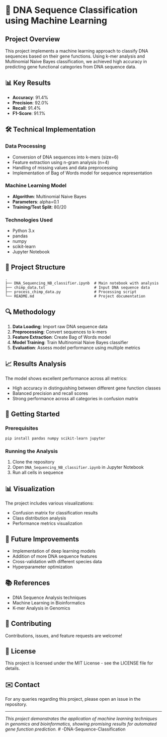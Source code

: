 # 🧬 DNA Sequence Classification using Machine Learning

## Project Overview
This project implements a machine learning approach to classify DNA sequences based on their gene functions. Using k-mer analysis and Multinomial Naive Bayes classification, we achieved high accuracy in predicting gene functional categories from DNA sequence data.

## 📊 Key Results
- **Accuracy**: 91.4%
- **Precision**: 92.0%
- **Recall**: 91.4%
- **F1-Score**: 91.1%

## 🛠️ Technical Implementation

### Data Processing
- Conversion of DNA sequences into k-mers (size=6)
- Feature extraction using n-gram analysis (n=4)
- Handling of missing values and data preprocessing
- Implementation of Bag of Words model for sequence representation

### Machine Learning Model
- **Algorithm**: Multinomial Naive Bayes
- **Parameters**: alpha=0.1
- **Training/Test Split**: 80/20

### Technologies Used
- Python 3.x
- pandas
- numpy
- scikit-learn
- Jupyter Notebook

## 📁 Project Structure
```
.
├── DNA_Sequencing_NB_classifier.ipynb  # Main notebook with analysis
├── chimp_data.txt                      # Input DNA sequence data
├── process_chimp_data.py               # Processing script
└── README.md                           # Project documentation
```

## 🔍 Methodology
1. **Data Loading**: Import raw DNA sequence data
2. **Preprocessing**: Convert sequences to k-mers
3. **Feature Extraction**: Create Bag of Words model
4. **Model Training**: Train Multinomial Naive Bayes classifier
5. **Evaluation**: Assess model performance using multiple metrics

## 📈 Results Analysis
The model shows excellent performance across all metrics:
- High accuracy in distinguishing between different gene function classes
- Balanced precision and recall scores
- Strong performance across all categories in confusion matrix

## 🚀 Getting Started

### Prerequisites
```bash
pip install pandas numpy scikit-learn jupyter
```

### Running the Analysis
1. Clone the repository
2. Open `DNA_Sequencing_NB_classifier.ipynb` in Jupyter Notebook
3. Run all cells in sequence

## 📊 Visualization
The project includes various visualizations:
- Confusion matrix for classification results
- Class distribution analysis
- Performance metrics visualization

## 🎯 Future Improvements
- Implementation of deep learning models
- Addition of more DNA sequence features
- Cross-validation with different species data
- Hyperparameter optimization

## 📚 References
- DNA Sequence Analysis techniques
- Machine Learning in Bioinformatics
- K-mer Analysis in Genomics

## 👥 Contributing
Contributions, issues, and feature requests are welcome!

## 📄 License
This project is licensed under the MIT License - see the LICENSE file for details.

## ✉️ Contact
For any queries regarding this project, please open an issue in the repository.

---
*This project demonstrates the application of machine learning techniques in genomics and bioinformatics, showing promising results for automated gene function prediction.* #   - D N A - S e q u e n c e - C l a s s i f i c a t i o n 
 
 